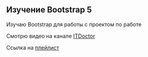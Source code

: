 ## Изучение Bootstrap 5

Изучаю Bootstrap для работы с проектом по работе

Смотрю видео на канале [ITDoctor](https://www.youtube.com/@ITDoctor/videos)

Ссылка на [плейлист](https://www.youtube.com/watch?v=MbOcveDTHZQ&list=PLuY6eeDuleINmJ4DV22gtPL4--HQ49Df3)